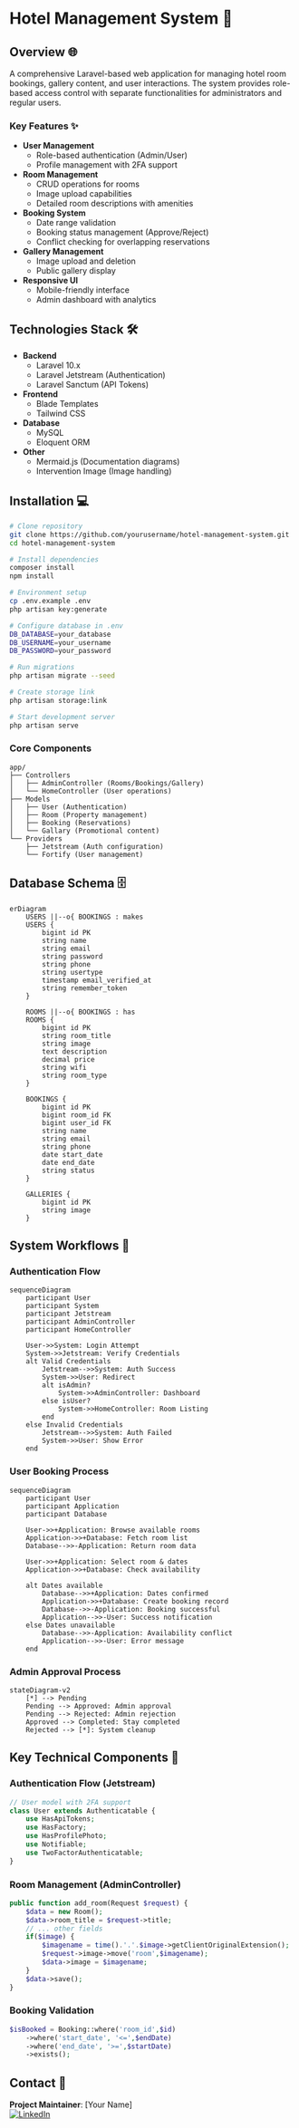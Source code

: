 # Hotel Management System 🏨

## Overview 🌐

A comprehensive Laravel-based web application for managing hotel room bookings, gallery content, and user interactions. The system provides role-based access control with separate functionalities for administrators and regular users.

### Key Features ✨

- **User Management**
  - Role-based authentication (Admin/User)
  - Profile management with 2FA support
- **Room Management**
  - CRUD operations for rooms
  - Image upload capabilities
  - Detailed room descriptions with amenities
- **Booking System**
  - Date range validation
  - Booking status management (Approve/Reject)
  - Conflict checking for overlapping reservations
- **Gallery Management**
  - Image upload and deletion
  - Public gallery display
- **Responsive UI**
  - Mobile-friendly interface
  - Admin dashboard with analytics

## Technologies Stack 🛠️

- **Backend**
  - Laravel 10.x
  - Laravel Jetstream (Authentication)
  - Laravel Sanctum (API Tokens)
- **Frontend**
  - Blade Templates
  - Tailwind CSS
- **Database**
  - MySQL
  - Eloquent ORM
- **Other**
  - Mermaid.js (Documentation diagrams)
  - Intervention Image (Image handling)

## Installation 💻

```bash
# Clone repository
git clone https://github.com/yourusername/hotel-management-system.git
cd hotel-management-system

# Install dependencies
composer install
npm install

# Environment setup
cp .env.example .env
php artisan key:generate

# Configure database in .env
DB_DATABASE=your_database
DB_USERNAME=your_username
DB_PASSWORD=your_password

# Run migrations
php artisan migrate --seed

# Create storage link
php artisan storage:link

# Start development server
php artisan serve
```

### Core Components

```
app/
├── Controllers
│   ├── AdminController (Rooms/Bookings/Gallery)
│   └── HomeController (User operations)
├── Models
│   ├── User (Authentication)
│   ├── Room (Property management)
│   ├── Booking (Reservations)
│   └── Gallary (Promotional content)
└── Providers
    ├── Jetstream (Auth configuration)
    └── Fortify (User management)
```

## Database Schema 🗄️

```mermaid
erDiagram
    USERS ||--o{ BOOKINGS : makes
    USERS {
        bigint id PK
        string name
        string email
        string password
        string phone
        string usertype
        timestamp email_verified_at
        string remember_token
    }

    ROOMS ||--o{ BOOKINGS : has
    ROOMS {
        bigint id PK
        string room_title
        string image
        text description
        decimal price
        string wifi
        string room_type
    }

    BOOKINGS {
        bigint id PK
        bigint room_id FK
        bigint user_id FK
        string name
        string email
        string phone
        date start_date
        date end_date
        string status
    }

    GALLERIES {
        bigint id PK
        string image
    }

```

## System Workflows 🔄

### Authentication Flow

```mermaid
sequenceDiagram
    participant User
    participant System
    participant Jetstream
    participant AdminController
    participant HomeController

    User->>System: Login Attempt
    System->>Jetstream: Verify Credentials
    alt Valid Credentials
        Jetstream-->>System: Auth Success
        System->>User: Redirect
        alt isAdmin?
            System->>AdminController: Dashboard
        else isUser?
            System->>HomeController: Room Listing
        end
    else Invalid Credentials
        Jetstream-->>System: Auth Failed
        System->>User: Show Error
    end
```

### User Booking Process

```mermaid
sequenceDiagram
    participant User
    participant Application
    participant Database

    User->>+Application: Browse available rooms
    Application->>+Database: Fetch room list
    Database-->>-Application: Return room data

    User->>+Application: Select room & dates
    Application->>+Database: Check availability

    alt Dates available
        Database-->>+Application: Dates confirmed
        Application->>+Database: Create booking record
        Database-->>-Application: Booking successful
        Application-->>-User: Success notification
    else Dates unavailable
        Database-->>-Application: Availability conflict
        Application-->>-User: Error message
    end
```

### Admin Approval Process

```mermaid
stateDiagram-v2
    [*] --> Pending
    Pending --> Approved: Admin approval
    Pending --> Rejected: Admin rejection
    Approved --> Completed: Stay completed
    Rejected --> [*]: System cleanup
```

## Key Technical Components 🧩

### Authentication Flow (Jetstream)

```php
// User model with 2FA support
class User extends Authenticatable {
    use HasApiTokens;
    use HasFactory;
    use HasProfilePhoto;
    use Notifiable;
    use TwoFactorAuthenticatable;
}
```

### Room Management (AdminController)

```php
public function add_room(Request $request) {
    $data = new Room();
    $data->room_title = $request->title;
    // ... other fields
    if($image) {
        $imagename = time().'.'.$image->getClientOriginalExtension();
        $request->image->move('room',$imagename);
        $data->image = $imagename;
    }
    $data->save();
}
```

### Booking Validation

```php
$isBooked = Booking::where('room_id',$id)
    ->where('start_date', '<=',$endDate)
    ->where('end_date', '>=',$startDate)
    ->exists();
```


## Contact 📧

**Project Maintainer**: [Your Name]  
[![LinkedIn](https://img.shields.io/badge/LinkedIn-Connect-blue)](https://www.linkedin.com/in/yourprofile)
